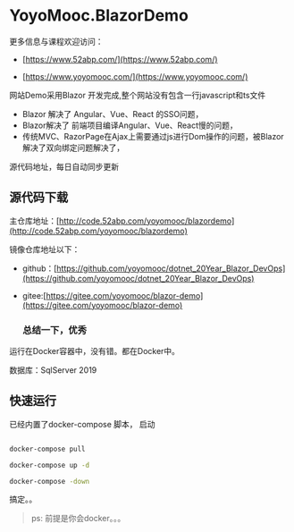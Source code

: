 
<!-- ![.NET Core](https://github.com/yoyomooc/dotnet_20Year_Blazor_DevOps/workflows/.NET%20Core/badge.svg) 
![Docker Image CI](https://github.com/yoyomooc/dotnet_20Year_Blazor_DevOps/workflows/Docker%20Image%20CI/badge.svg) -->

# YoyoMooc.BlazorDemo 

更多信息与课程欢迎访问： 

- [https://www.52abp.com/](https://www.52abp.com/)

- [https://www.yoyomooc.com/](https://www.yoyomooc.com/)
  
网站Demo采用Blazor 开发完成,整个网站没有包含一行javascript和ts文件

- Blazor 解决了 Angular、Vue、React 的SSO问题，
- Blazor解决了 前端项目编译Angular、Vue、React慢的问题，
- 传统MVC、RazorPage在Ajax上需要通过js进行Dom操作的问题，被Blazor解决了双向绑定问题解决了，


源代码地址，每日自动同步更新

## 源代码下载

主仓库地址：[http://code.52abp.com/yoyomooc/blazordemo](http://code.52abp.com/yoyomooc/blazordemo)

镜像仓库地址以下：

- github：[https://github.com/yoyomooc/dotnet_20Year_Blazor_DevOps](https://github.com/yoyomooc/dotnet_20Year_Blazor_DevOps)
- gitee:[https://gitee.com/yoyomooc/blazor-demo](https://gitee.com/yoyomooc/blazor-demo)


  ### 总结一下，优秀

 
运行在Docker容器中，没有错。都在Docker中。


数据库：SqlServer 2019
## 快速运行

已经内置了docker-compose 脚本， 启动

```bash

docker-compose pull

docker-compose up -d

docker-compose -down 


``` 
搞定。。
> ps: 前提是你会docker。。。
